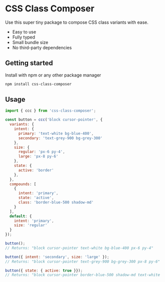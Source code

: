 # CSS Class Composer

Use this super tiny package to compose CSS class variants with ease.

- Easy to use
- Fully typed
- Small bundle size
- No third-party dependencies

## Getting started

Install with npm or any other package manager

```sh
npm install css-class-composer
```

## Usage

```js
import { ccc } from 'css-class-composer';

const button = ccc('block cursor-pointer', {
  variants: {
    intent: {
      primary: 'text-white bg-blue-400',
      secondary: 'text-grey-900 bg-grey-300'
    },
    size: {
      regular: 'px-6 py-4',
      large: 'px-8 py-6'
    },
    state: {
      active: 'border'
    },
  },
  compounds: [
    {
      intent: 'primary',
      state: 'active',
      class: 'border-blue-500 shadow-md'
    }
  ],
  default: {
    intent: 'primary',
    size: 'regular'
  }
});

button();
// Returns: "block cursor-pointer text-white bg-blue-400 px-6 py-4"

button({ intent: 'secondary', size: 'large' });
// Returns: "block cursor-pointer text-grey-900 bg-grey-300 px-8 py-6"

button({ state: { active: true }});
// Returns: "block cursor-pointer border-blue-500 shadow-md text-white bg-blue-400 px-6 py-4 border"
```
